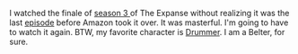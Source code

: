 I watched the finale of <a href="https://en.wikipedia.org/wiki/The_Expanse_(TV_series)#Season_3">season 3 </a>of The Expanse without realizing it was the last <a href="https://en.wikipedia.org/wiki/List_of_The_Expanse_episodes#Season_3_(2018)">episode</a> before Amazon took it over. It was masterful. I'm going to have to watch it again. BTW, my favorite character is <a href="https://www.reddit.com/r/TheExpanse/comments/8t4czs/drummerwhat_a_character/">Drummer</a>. I am a Belter, for sure. 
